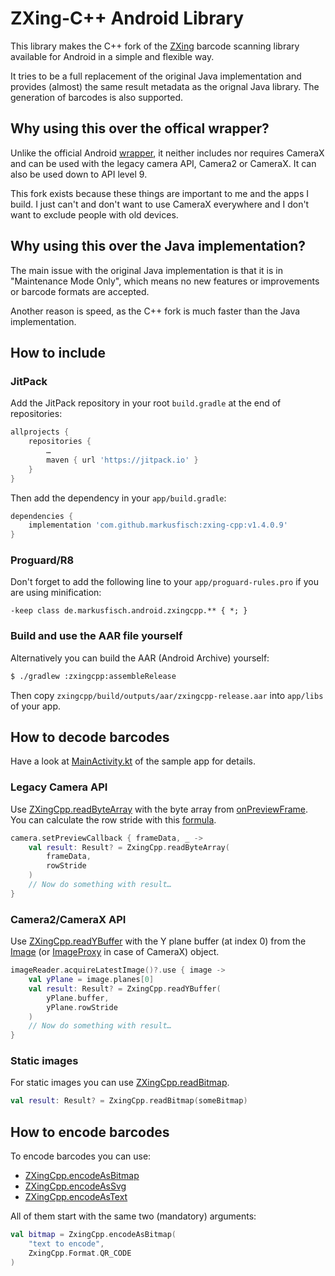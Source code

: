 # ZXing-C++ Android Library

This library makes the C++ fork of the
[ZXing](https://github.com/zxing/zxing) barcode scanning library
available for Android in a simple and flexible way.

It tries to be a full replacement of the original Java implementation and
provides (almost) the same result metadata as the orignal Java library.
The generation of barcodes is also supported.

## Why using this over the offical wrapper?

Unlike the official Android
[wrapper](https://github.com/nu-book/zxing-cpp/tree/master/wrappers/android),
it neither includes nor requires CameraX and can be used with the legacy
camera API, Camera2 or CameraX. It can also be used down to API level 9.

This fork exists because these things are important to me and the apps
I build. I just can't and don't want to use CameraX everywhere and I
don't want to exclude people with old devices.

## Why using this over the Java implementation?

The main issue with the original Java implementation is that it is in
"Maintenance Mode Only", which means no new features or improvements
or barcode formats are accepted.

Another reason is speed, as the C++ fork is much faster than the Java
implementation.

## How to include

### JitPack

Add the JitPack repository in your root `build.gradle` at the end of
repositories:

```groovy
allprojects {
	repositories {
		…
		maven { url 'https://jitpack.io' }
	}
}
```

Then add the dependency in your `app/build.gradle`:

```groovy
dependencies {
	implementation 'com.github.markusfisch:zxing-cpp:v1.4.0.9'
}
```

### Proguard/R8

Don't forget to add the following line to your `app/proguard-rules.pro` if
you are using minification:

```
-keep class de.markusfisch.android.zxingcpp.** { *; }
```

### Build and use the AAR file yourself

Alternatively you can build the AAR (Android Archive) yourself:

```sh
$ ./gradlew :zxingcpp:assembleRelease
```

Then copy `zxingcpp/build/outputs/aar/zxingcpp-release.aar` into
`app/libs` of your app.

## How to decode barcodes

Have a look at [MainActivity.kt](app/src/main/java/com/example/zxingcppdemo/MainActivity.kt)
of the sample app for details.

### Legacy Camera API

Use [ZXingCpp.readByteArray][zxingcpp] with the byte array from
[onPreviewFrame][onPreviewFrame].
You can calculate the row stride with this [formula][rowStride].

```kotlin
camera.setPreviewCallback { frameData, _ ->
	val result: Result? = ZxingCpp.readByteArray(
		frameData,
		rowStride
	)
	// Now do something with result…
}
```

### Camera2/CameraX API

Use [ZXingCpp.readYBuffer][zxingcpp] with the Y plane buffer (at index 0)
from the [Image][image] (or [ImageProxy][imageProxy] in case of CameraX)
object.

```kotlin
imageReader.acquireLatestImage()?.use { image ->
	val yPlane = image.planes[0]
	val result: Result? = ZxingCpp.readYBuffer(
		yPlane.buffer,
		yPlane.rowStride
	)
	// Now do something with result…
}
```

### Static images

For static images you can use [ZXingCpp.readBitmap][zxingcpp].

```kotlin
val result: Result? = ZxingCpp.readBitmap(someBitmap)
```

## How to encode barcodes

To encode barcodes you can use:

* [ZXingCpp.encodeAsBitmap][zxingcpp]
* [ZXingCpp.encodeAsSvg][zxingcpp]
* [ZXingCpp.encodeAsText][zxingcpp]

All of them start with the same two (mandatory) arguments:

```kotlin
val bitmap = ZxingCpp.encodeAsBitmap(
	"text to encode",
	ZxingCpp.Format.QR_CODE
)
```

[zxingcpp]: zxingcpp/src/main/java/de/markusfisch/android/zxingcpp/ZxingCpp.kt
[onPreviewFrame]: https://developer.android.com/reference/android/hardware/Camera.PreviewCallback#onPreviewFrame(byte[],%20android.hardware.Camera)
[rowStride]: https://developer.android.com/reference/android/hardware/Camera.Parameters#setPreviewFormat(int)
[image]: https://developer.android.com/reference/android/media/Image
[imageProxy]: https://developer.android.com/reference/androidx/camera/core/ImageProxy

